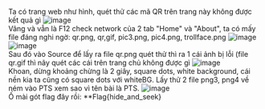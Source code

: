 Ta có trang web như hình, quét thử các mã QR trên trang này không được kết quả gì
![image](https://user-images.githubusercontent.com/62832067/149932272-65c48a59-49d6-4035-8614-6f6fd801d3f3.png)
<br> Vâng và vẫn là F12 check network của 2 tab "Home" và "About", ta có mấy file đáng nghi ngờ: qr.png, qr,gif, pic3.png, pic4.png, trollface.png
![image](https://user-images.githubusercontent.com/62832067/149932504-de7a9b82-43d1-4c41-947e-03988c502681.png)
![image](https://user-images.githubusercontent.com/62832067/149932572-4a04cb50-3dc1-45a1-a2b9-97daf5d18787.png)
<br> Sau đó vào Source để lấy ra file qr.png quét thử thì ra 1 cái ảnh bị lỗi (file qr.gif thì nãy quét các cái trên trang chủ không được gì
![image](https://user-images.githubusercontent.com/62832067/149933028-a02b0694-a8a7-4a05-8eb5-caec3e7d0818.png)
<br> Khoan, dừng khoảng chừng là 2 giây, square dots, white background, cái nền kia ta cũng có square dots với whiteBG. Lấy thử 2 file png3, png4 về ném vào PTS xem sao vì tên bài là PTS.
![image](https://user-images.githubusercontent.com/62832067/149933347-2be1989e-77db-4c62-a557-e2e2cd0efaea.png)
<br> Ố mài gót flag đây rồi: **Flag{hide_and_seek}
